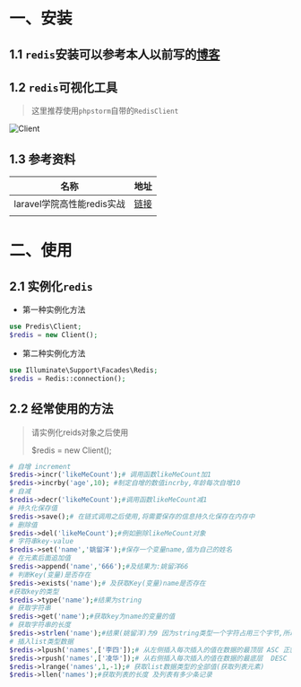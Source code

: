 # 一、安装

## 1.1 `redis`安装可以参考本人以前写的[博客](https://www.cnblogs.com/yaoliuyang/p/13197453.html)

## 1.2 `redis`可视化工具

> 这里推荐使用`phpstorm`自带的`RedisClient`

![Client](https://yaoliuyang-blog-images.oss-cn-beijing.aliyuncs.com/blogImages/image-20210530200809761.png?versionId=CAEQEBiBgIDPw9n0zRciIGFjNmMwOTdiZWQxMzRlYWY4ZDAzYzNlOTY5MDE0ZDBh)

## 1.3 参考资料

| 名称                       | 地址                                                         |
| -------------------------- | ------------------------------------------------------------ |
| laravel学院高性能redis实战 | [链接](https://laravelacademy.org/books/high-performance-redis) |
|                            |                                                              |

# 二、使用

## 2.1 实例化`redis`

- 第一种实例化方法

```php
use Predis\Client;
$redis = new Client();
```

- 第二种实例化方法

```php
use Illuminate\Support\Facades\Redis;
$redis = Redis::connection();
```

## 2.2 经常使用的方法

> 请实例化reids对象之后使用
>
> $redis = new Client();

```php
# 自增 increment
$redis->incr('likeMeCount');# 调用函数likeMeCount加1
$redis->incrby('age',10); #制定自增的数值incrby,年龄每次自增10 
# 自减
$redis->decr('likeMeCount');#调用函数likeMeCount减1
# 持久化保存值
$redis->save();# 在链式调用之后使用,将需要保存的信息持久化保存在内存中
# 删除值 
$redis->del('likeMeCount');#例如删除likeMeCount对象
# 字符串key-value
$redis->set('name','姚留洋');#保存一个变量name,值为自己的姓名
# 在元素后面追加值
$redis->append('name','666');#及结果为:姚留洋66
# 判断Key(变量)是否存在
$redis->exists('name');# 及获取Key(变量)name是否存在
#获取key的类型
$redis->type('name');#结果为string
# 获取字符串
$redis->get('name');#获取key为name的变量的值
# 获取字符串的长度
$redis->strlen('name');#结果(姚留洋)为9 因为string类型一个字符占用三个字节,所以结果为9
# 插入list类型数据 
$redis->lpush('names',['李四']);# 从左侧插入每次插入的值在数据的最顶层 ASC 正叙
$redis->rpush('names',['凌华']);# 从右侧插入每次插入的值在数据的最底层  DESC 倒叙
$redis->lrange('names',1,-1);# 获取list数据类型的全部值(获取列表元素)
$redis->llen('names');#获取列表的长度 及列表有多少条记录
```



